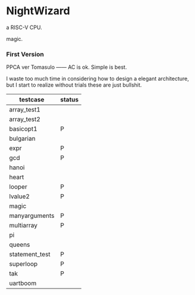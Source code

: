 # NightWizard

a RISC-V CPU.

magic.



### First Version

PPCA ver Tomasulo —— AC is ok. Simple is best.

I waste too much time in considering how to design a elegant architecture, but I start to realize without trials these are just bullshit.



| testcase       | status |
| -------------- | ------ |
| array_test1    |        |
| array_test2    |        |
| basicopt1      | P      |
| bulgarian      |        |
| expr           | P      |
| gcd            | P      |
| hanoi          |        |
| heart          |        |
| looper         | P      |
| lvalue2        | P      |
| magic          |        |
| manyarguments  | P      |
| multiarray     | P      |
| pi             |        |
| queens         |        |
| statement_test | P      |
| superloop      | P      |
| tak            | P      |
| uartboom       |        |

